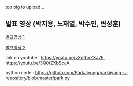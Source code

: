 
too big to upload...

발표 영상 (박지용, 노재열, 박수민, 변성훈)
---
[발표영상 1](https://youtu.be/3Q0tZXbScJA)

[발표영상 2](https://youtu.be/vXnfbnZXJ7E)


link on youtube : https://youtu.be/vXnfbnZXJ7E,  https://youtu.be/3Q0tZXbScJA

python code : https://github.com/ParkJiyong/parkjiyong-s-repository/blob/master/park.py
